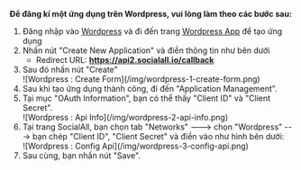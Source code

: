 __Để đăng kí một ứng dụng trên Wordpress, vui lòng làm theo các bước sau:__

1. Đăng nhập vào [Wordpress](https://developer.wordpress.com/apps/) và đi đến trang [Wordpress App](https://developer.wordpress.com/apps/new/) để tạo ứng dụng
2. Nhấn nút "Create New Application" và điền thông tin như bên dưới
    * Redirect URL: __https://api2.socialall.io/callback__
3. Sau đó nhấn nút "Create"
    <div class="soclall-br"></div>
    ![Wordpress : Create Form](/img/wordpress-1-create-form.png)
    <div class="soclall-br"></div>
4. Sau khi tạo ứng dụng thành công, đi đến "Application Management".
5. Tại mục "OAuth Information", bạn có thể thấy "Client ID" và "Client Secret".
    <div class="soclall-br"></div>
    ![Wordpress : Api Info](/img/wordpress-2-api-info.png)
    <div class="soclall-br"></div>
5. Tại trang SocialAll, bạn chọn tab "Networks" ---> chọn "Wordpress" ---> bạn chép "Client ID", "Client Secret" và điền vào như hình bên dưới:
    <div class="soclall-br"></div>
    ![Wordpress : Config Api](/img/wordpress-3-config-api.png)
    <div class="soclall-br"></div>
6. Sau cùng, bạn nhấn nút "Save".